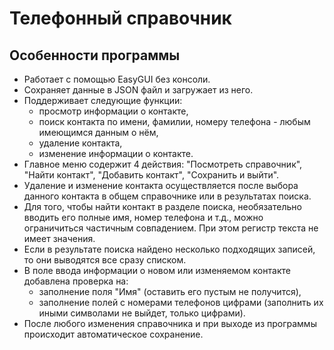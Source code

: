 # Телефонный справочник

## Особенности программы
* Работает с помощью EasyGUI без консоли.
* Сохраняет данные в JSON файл и загружает из него.
* Поддерживает следующие функции:
  * просмотр информации о контакте,
  * поиск контакта по имени, фамилии, номеру телефона - любым имеющимся данным о нём,
  * удаление контакта,
  * изменение информации о контакте.
* Главное меню содержит 4 действия: "Посмотреть справочник", "Найти контакт", "Добавить контакт", "Сохранить и выйти".
* Удаление и изменение контакта осуществляется после выбора данного контакта в общем справочнике или в результатах поиска.
* Для того, чтобы найти контакт в разделе поиска, необязательно вводить его полные имя, номер телефона и т.д., можно ограничиться частичным совпадением. При этом регистр текста не имеет значения.
* Если в результате поиска найдено несколько подходящих записей, то они выводятся все сразу списком.
* В поле ввода информации о новом или изменяемом контакте добавлена проверка на:
  * заполнение поля "Имя" (оставить его пустым не получится),
  * заполнение полей с номерами телефонов цифрами (заполнить их иными символами не выйдет, только цифрами).
* После любого изменения справочника и при выходе из программы происходит автоматическое сохранение.